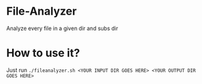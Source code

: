 # File-Analyzer
Analyze every file in a given dir and subs dir

# How to use it?
Just run `./fileanalyzer.sh <YOUR INPUT DIR GOES HERE> <YOUR OUTPUT DIR GOES HERE>`